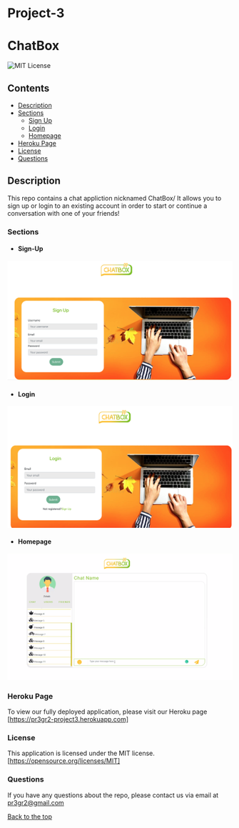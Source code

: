 # Project-3
# ChatBox
![MIT License](https://img.shields.io/badge/license-MIT-blue)

## Contents

* [Description](#Description)
* [Sections](#Sections)
    * [Sign Up](#Sign-Up)
    * [Login](#Login)
    * [Homepage](#Homepage)
* [Heroku Page](#Heroku-Page) 
* [License](#license)
* [Questions](#questions)


## Description
This repo contains a chat appliction nicknamed ChatBox/ It allows you to sign up or login to an existing account in order to start or continue a conversation with one of your friends!


### Sections

* #### Sign-Up

![ScreenShot](/assets/images/signup.jpeg)

* #### Login

![ScreenShot](/assets/images/login.jpeg)

* #### Homepage

![ScreenShot](/assets/images/homepage.jpeg)


### Heroku Page
To view our fully deployed application, please visit our Heroku page [https://pr3gr2-project3.herokuapp.com]

### License
  This application is licensed under the MIT license.
  [https://opensource.org/licenses/MIT]

### Questions
  If you have any questions about the repo, please contact us via email at pr3gr2@gmail.com 

[Back to the top](#ChatBox)
